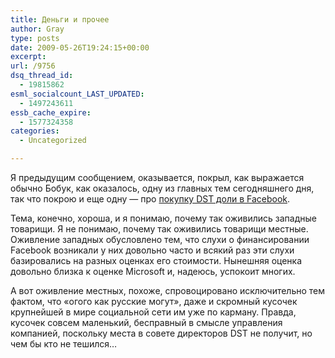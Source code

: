 ```yaml
---
title: Деньги и прочее
author: Gray
type: posts
date: 2009-05-26T19:24:15+00:00
excerpt:
url: /9756
dsq_thread_id:
  - 19815862
esml_socialcount_LAST_UPDATED:
  - 1497243611
essb_cache_expire:
  - 1577324358
categories:
  - Uncategorized

---
```








<p style="clear: both">
  Я предыдущим сообщением, оказывается, покрыл, как выражается обычно Бобук, как оказалось, одну из главных тем сегодняшнего дня, так что покрою и еще одну &#8212; про <a href="http://www.techcrunch.com/2009/05/26/facebook-takes-that-200-million-investment-from-the-russians-at-a-10-billion-valuation/" target="_blank">покупку DST доли в Facebook</a>.
</p>

<p style="clear: both">
  Тема, конечно, хороша, и я понимаю, почему так оживились западные товарищи. Я не понимаю, почему так оживились товарищи местные. Оживление западных обусловлено тем, что слухи о финансировании Facebook возникали у них довольно часто и всякий раз эти слухи базировались на разных оценках его стоимости. Нынешняя оценка довольно близка к оценке Microsoft и, надеюсь, успокоит многих.
</p>

<p style="clear: both">
  А вот оживление местных, похоже, спровоцировано исключительно тем фактом, что &#171;огого как русские могут&#187;, даже и скромный кусочек крупнейшей в мире социальной сети им уже по карману. Правда, кусочек совсем маленький, бесправный в смысле управления компанией, поскольку места в совете директоров DST не получит, но чем бы кто не тешился&#8230;
</p>